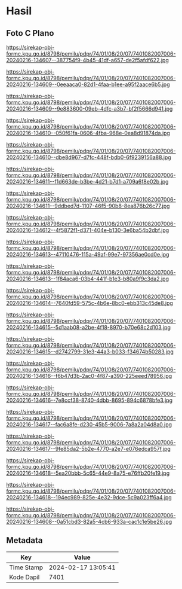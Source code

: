 # Hasil

## Foto C Plano

https://sirekap-obj-formc.kpu.go.id/8798/pemilu/pdpr/74/01/08/20/07/7401082007006-20240216-134607--387754f9-4b45-41df-a657-de2f5afdf622.jpg

https://sirekap-obj-formc.kpu.go.id/8798/pemilu/pdpr/74/01/08/20/07/7401082007006-20240216-134609--0eeaaca0-82d1-4faa-b1ee-a95f2aace6b5.jpg

https://sirekap-obj-formc.kpu.go.id/8798/pemilu/pdpr/74/01/08/20/07/7401082007006-20240216-134609--9e883600-09eb-4dfc-a3b7-bf2f5666d941.jpg

https://sirekap-obj-formc.kpu.go.id/8798/pemilu/pdpr/74/01/08/20/07/7401082007006-20240216-134610--050f61fa-0606-4fba-968e-0ea8d91874da.jpg

https://sirekap-obj-formc.kpu.go.id/8798/pemilu/pdpr/74/01/08/20/07/7401082007006-20240216-134610--dbe8d967-d7fc-448f-bdb0-6f9239156a88.jpg

https://sirekap-obj-formc.kpu.go.id/8798/pemilu/pdpr/74/01/08/20/07/7401082007006-20240216-134611--f1d663de-b3be-4d21-b7d1-a709a6f8e02b.jpg

https://sirekap-obj-formc.kpu.go.id/8798/pemilu/pdpr/74/01/08/20/07/7401082007006-20240216-134611--9ddbed7d-1107-46f5-90b8-8ea876b26c77.jpg

https://sirekap-obj-formc.kpu.go.id/8798/pemilu/pdpr/74/01/08/20/07/7401082007006-20240216-134612--4f5872f1-d371-404e-b130-3e6ba54b2dbf.jpg

https://sirekap-obj-formc.kpu.go.id/8798/pemilu/pdpr/74/01/08/20/07/7401082007006-20240216-134613--47110476-115a-49af-99e7-97356ae0cd0e.jpg

https://sirekap-obj-formc.kpu.go.id/8798/pemilu/pdpr/74/01/08/20/07/7401082007006-20240216-134613--1f84aca6-03b4-441f-b1e3-b80a9f9c3da2.jpg

https://sirekap-obj-formc.kpu.go.id/8798/pemilu/pdpr/74/01/08/20/07/7401082007006-20240216-134614--7640fd59-575c-4b6e-8bc0-ebb313c45de8.jpg

https://sirekap-obj-formc.kpu.go.id/8798/pemilu/pdpr/74/01/08/20/07/7401082007006-20240216-134615--5d1aab08-a2be-4f18-8970-b70e68c2d103.jpg

https://sirekap-obj-formc.kpu.go.id/8798/pemilu/pdpr/74/01/08/20/07/7401082007006-20240216-134615--d2742799-31e3-44a3-b033-f34674b50283.jpg

https://sirekap-obj-formc.kpu.go.id/8798/pemilu/pdpr/74/01/08/20/07/7401082007006-20240216-134616--f6b47d3b-2ac0-4f87-a390-225eeed78956.jpg

https://sirekap-obj-formc.kpu.go.id/8798/pemilu/pdpr/74/01/08/20/07/7401082007006-20240216-134616--7e8ccf38-8740-4dbb-8695-894c6878bfe3.jpg

https://sirekap-obj-formc.kpu.go.id/8798/pemilu/pdpr/74/01/08/20/07/7401082007006-20240216-134617--fac6a8fe-d230-45b5-9006-7a8a2a04d8a0.jpg

https://sirekap-obj-formc.kpu.go.id/8798/pemilu/pdpr/74/01/08/20/07/7401082007006-20240216-134617--9fe85da2-5b2e-4770-a2e7-e076edca957f.jpg

https://sirekap-obj-formc.kpu.go.id/8798/pemilu/pdpr/74/01/08/20/07/7401082007006-20240216-134618--5ea20bbb-5c65-44e9-8a75-e76ffb20fe19.jpg

https://sirekap-obj-formc.kpu.go.id/8798/pemilu/pdpr/74/01/08/20/07/7401082007006-20240216-134618--194ec989-825e-4e32-9dce-5c9a023ff6a4.jpg

https://sirekap-obj-formc.kpu.go.id/8798/pemilu/pdpr/74/01/08/20/07/7401082007006-20240216-134608--0a51cbd3-82a5-4cb6-933a-cac1c1e5be26.jpg


## Metadata

| Key        | Value               |
| ---------- | ------------------- |
| Time Stamp | 2024-02-17 13:05:41 |
| Kode Dapil | 7401                |



